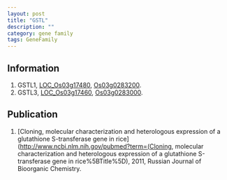 ```yaml
---
layout: post
title: "GSTL"
description: ""
category: gene family
tags: GeneFamily
---
```


## Information
1. GSTL1, [LOC_Os03g17480](http://rice.plantbiology.msu.edu/cgi-bin/ORF_infopage.cgi?orf=LOC_Os03g17480), [Os03g0283200](http://rapdb.dna.affrc.go.jp/viewer/gbrowse_details/irgsp1?name=Os03g0283200).
2. GSTL3, [LOC_Os03g17460](http://rice.plantbiology.msu.edu/cgi-bin/ORF_infopage.cgi?orf=LOC_Os03g17460), [Os03g0283000](http://rapdb.dna.affrc.go.jp/viewer/gbrowse_details/irgsp1?name=Os03g0283000).

## Publication
1. [Cloning, molecular characterization and heterologous expression of a glutathione S-transferase gene in rice](http://www.ncbi.nlm.nih.gov/pubmed?term=(Cloning, molecular characterization and heterologous expression of a glutathione S-transferase gene in rice%5BTitle%5D), 2011, Russian Journal of Bioorganic Chemistry.


